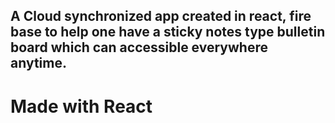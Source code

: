 ## A Cloud synchronized app created in react, fire base to help one have a sticky notes type bulletin board which can accessible everywhere anytime.



# Made with React
